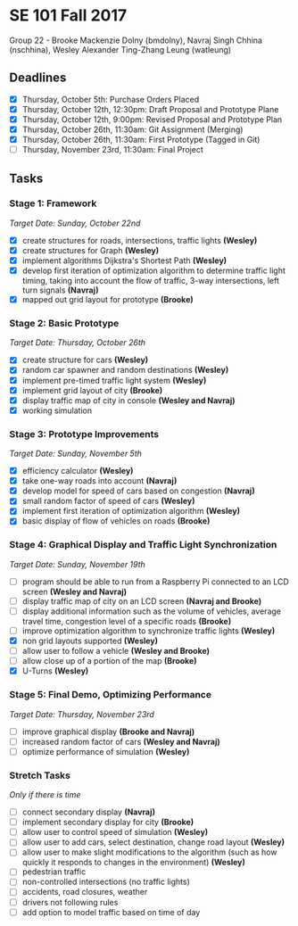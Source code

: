 # SE 101 Fall 2017
Group 22 - Brooke Mackenzie Dolny (bmdolny), Navraj Singh Chhina (nschhina), Wesley Alexander Ting-Zhang Leung (watleung)

## Deadlines
- [x] Thursday, October 5th: Purchase Orders Placed
- [x] Thursday, October 12th, 12:30pm: Draft Proposal and Prototype Plane
- [x] Thursday, October 12th, 9:00pm: Revised Proposal and Prototype Plan
- [x] Thursday, October 26th, 11:30am: Git Assignment (Merging)
- [x] Thursday, October 26th, 11:30am: First Prototype (Tagged in Git)
- [ ] Thursday, November 23rd, 11:30am: Final Project

## Tasks
### Stage 1: Framework
*Target Date: Sunday, October 22nd*
- [x] create structures for roads, intersections, traffic lights **(Wesley)**
- [x] create structures for Graph **(Wesley)**
- [x] implement algorithms Dijkstra's Shortest Path **(Wesley)**
- [x] develop first iteration of optimization algorithm to determine traffic light timing, taking into account the flow of traffic, 3-way intersections, left turn signals **(Navraj)**
- [x] mapped out grid layout for prototype **(Brooke)**

### Stage 2: Basic Prototype
*Target Date: Thursday, October 26th*
- [x] create structure for cars **(Wesley)**
- [x] random car spawner and random destinations **(Wesley)**
- [x] implement pre-timed traffic light system **(Wesley)**
- [x] implement grid layout of city **(Brooke)**
- [x] display traffic map of city in console **(Wesley and Navraj)**
- [x] working simulation

### Stage 3: Prototype Improvements
*Target Date: Sunday, November 5th*
- [x] efficiency calculator **(Wesley)**
- [x] take one-way roads into account **(Navraj)**
- [x] develop model for speed of cars based on congestion **(Navraj)**
- [x] small random factor of speed of cars **(Wesley)**
- [x] implement first iteration of optimization algorithm **(Wesley)**
- [x] basic display of flow of vehicles on roads **(Brooke)**

### Stage 4: Graphical Display and Traffic Light Synchronization
*Target Date: Sunday, November 19th*
- [ ] program should be able to run from a Raspberry Pi connected to an LCD screen **(Wesley and Navraj)**
- [ ] display traffic map of city on an LCD screen **(Navraj and Brooke)**
- [ ] display additional information such as the volume of vehicles, average travel time, congestion level of a specific roads **(Brooke)**
- [ ] improve optimization algorithm to synchronize traffic lights **(Wesley)**
- [x] non grid layouts supported **(Wesley)**
- [ ] allow user to follow a vehicle **(Wesley and Brooke)**
- [ ] allow close up of a portion of the map **(Brooke)**
- [x] U-Turns **(Wesley)**

### Stage 5: Final Demo, Optimizing Performance
*Target Date: Thursday, November 23rd*
- [ ] improve graphical display **(Brooke and Navraj)**
- [ ] increased random factor of cars **(Wesley and Navraj)**
- [ ] optimize performance of simulation **(Wesley)**

### Stretch Tasks
*Only if there is time*
- [ ] connect secondary display **(Navraj)**
- [ ] implement secondary display for city **(Brooke)**
- [ ] allow user to control speed of simulation **(Wesley)**
- [ ] allow user to add cars, select destination, change road layout **(Wesley)**
- [ ] allow user to make slight modifications to the algorithm (such as how quickly it responds to changes in the environment) **(Wesley)**
- [ ] pedestrian traffic
- [ ] non-controlled intersections (no traffic lights)
- [ ] accidents, road closures, weather
- [ ] drivers not following rules
- [ ] add option to model traffic based on time of day
